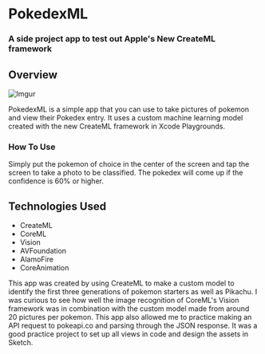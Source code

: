 # PokedexML
### A side project app to test out Apple's New CreateML framework

## Overview


![Imgur](https://i.imgur.com/ZMF3KNj.gif)


PokedexML is a simple app that you can use to take pictures of pokemon and view their Pokedex entry. It uses a custom machine learning model created with the new CreateML framework in Xcode Playgrounds. 

### How To Use

Simply put the pokemon of choice in the center of the screen and tap the screen to take a photo to be classified. The pokedex will come up if the confidence is 60% or higher.


## Technologies Used
* CreateML
* CoreML
* Vision
* AVFoundation
* AlamoFire
* CoreAnimation


This app was created by using CreateML to make a custom model to identify the first three generations of pokemon starters as well as Pikachu. I was curious to see how well the image recognition of CoreML's Vision framework was in combination with the custom model made from around 20 pictures per pokemon. This app also allowed me to practice making an API request to pokeapi.co and parsing through the JSON response. It was a good practice project to set up all views in code and design the assets in Sketch.

